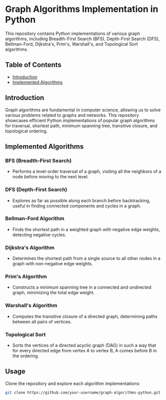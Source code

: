 # Graph Algorithms Implementation in Python

This repository contains Python implementations of various graph algorithms, including Breadth-First Search (BFS), Depth-First Search (DFS), Bellman-Ford, Dijkstra's, Prim's, Warshall's, and Topological Sort algorithms.

## Table of Contents

- [Introduction](#introduction)
- [Implemented Algorithms](#implemented-algorithms)

## Introduction

Graph algorithms are fundamental in computer science, allowing us to solve various problems related to graphs and networks. This repository showcases efficient Python implementations of popular graph algorithms for traversal, shortest path, minimum spanning tree, transitive closure, and topological ordering.

## Implemented Algorithms

### BFS (Breadth-First Search)

- Performs a level-order traversal of a graph, visiting all the neighbors of a node before moving to the next level.

### DFS (Depth-First Search)

- Explores as far as possible along each branch before backtracking, useful in finding connected components and cycles in a graph.

### Bellman-Ford Algorithm

- Finds the shortest path in a weighted graph with negative edge weights, detecting negative cycles.

### Dijkstra's Algorithm

- Determines the shortest path from a single source to all other nodes in a graph with non-negative edge weights.

### Prim's Algorithm

- Constructs a minimum spanning tree in a connected and undirected graph, minimizing the total edge weight.

### Warshall's Algorithm

- Computes the transitive closure of a directed graph, determining paths between all pairs of vertices.

### Topological Sort

- Sorts the vertices of a directed acyclic graph (DAG) in such a way that for every directed edge from vertex A to vertex B, A comes before B in the ordering.

## Usage

Clone the repository and explore each algorithm implementations:

```bash
git clone https://github.com/your-username/graph-algorithms-python.git

```
